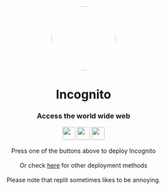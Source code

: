 <div align="center">
         
<kbd>
<img style="border-radius:50%" height="150px" src="https://raw.githubusercontent.com/IDontCodee/Incognito/main/static/index.svg">
</kbd>

<h1>Incognito</h1>

<h3>Access the world wide web</h3>

</div>

<p align="center">
<a href="https://heroku.com/deploy?template=https://github.com/IDontCodee/Incognito"><img height="30px" src="https://img.shields.io/badge/heroku-%23430098.svg?style=for-the-badge&logo=heroku&logoColor=white"><img></a>
<a href="https://repl.it/github/IDontCodee/Incognito"><img height="30px" src="https://raw.githubusercontent.com/IDontCodee/Incognito/main/deploy/replit.svg"><img></a>
<a href="https://railway.app/new/template?template=https://github.com/IDontCodee/Incognito"><img height="30px" src="https://img.shields.io/badge/Railway-%234f0599.svg?style=for-the-badge&logo=railway&logoColor=white"><img></a>
</p>
         
<div align="center">
         Press one of the buttons above to deploy Incognito  
         <br>
         <br>
         Or check <a href="https://github.com/IDontCodee/Incognito/wiki">here</a> for other deployment methods
         <br>
         <br>
         Please note that replit sometimes likes to be annoying.
</div>
